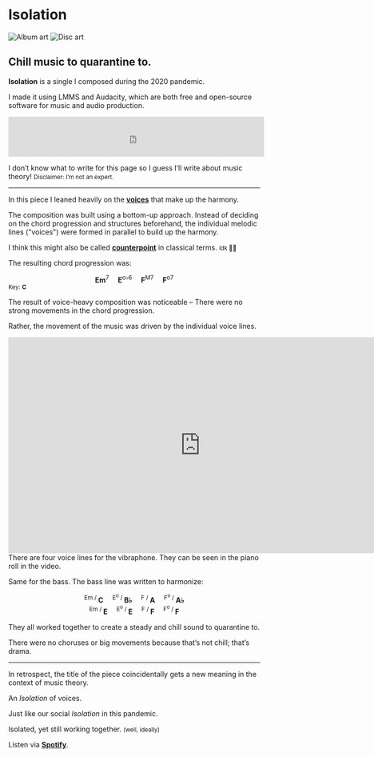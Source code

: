 <!--{
	"template": "work",
	"data": "projects_byid.isolation"
}-->


# Isolation

<span class="d3d"><span class="mockup-album">![Album art](../img/isolation.jpg)
<span class="album-disc">![Disc art](../img/isolation.jpg)</span>
</span></span>

## Chill music to quarantine to.

**Isolation** is a single I composed during the 2020 pandemic.

I made it using LMMS and Audacity, which are both free and open-source software for music and audio production.

<div class="center">
	<iframe src="https://open.spotify.com/embed?uri=spotify:album:6fq6RgPzULhd1Gq14Kf9Ix&theme=white&view=coverart" width="512" height="80" frameborder="0" allowtransparency="true" allow="encrypted-media"></iframe>
</div>

I don’t know what to write for this page so I guess I’ll write about music theory! <small>Disclaimer: I’m not an expert.</small>

---

In this piece I leaned heavily on the [**voices**](https://en.wikipedia.org/wiki/Voice_leading) that make up the harmony.

The composition was built using a bottom-up approach. Instead of deciding on the chord progression and structures beforehand, the individual melodic lines ("voices") were formed in parallel to build up the harmony.

I think this might also be called [**counterpoint**](https://en.wikipedia.org/wiki/Counterpoint) in classical terms. <small>idk 🤷‍♂️</small>

The resulting chord progression was:

<div style="text-align:center">
	<strong>Em</strong><sup>7</sup>&emsp;
	<strong>E</strong><sup>o♭6</sup>&emsp;
	<strong>F</strong><sup>M7</sup>&emsp;
	<strong>F</strong><sup>o7</sup>
</div>
<small>Key: <strong>C</strong></small>

The result of voice-heavy composition was noticeable – There were no strong movements in the chord progression.

Rather, the movement of the music was driven by the individual voice lines.

<span class="bleed">
	<div class="center">
		<iframe width="768" height="432" src="https://www.youtube-nocookie.com/embed/vjv3dPCYy7o" frameborder="0" allow="accelerometer; autoplay; encrypted-media; gyroscope; picture-in-picture" allowfullscreen></iframe>
	</div>
</span>
<span class="caption">There are four voice lines for the vibraphone. They can be seen in the piano roll in the video.</span>

Same for the bass. The bass line was written to harmonize:

<div style="text-align:center">
	<sup>Em / </sup><strong>C</strong>&emsp;
	<sup>E<sup>o</sup> / </sup><strong>B♭</strong>&emsp;
	<sup>F / </sup><strong>A</strong>&emsp;
	<sup>F<sup>o</sup> / </sup><strong>A♭</strong><br/>
	<sup>Em / </sup><strong>E</strong>&emsp;
	<sup>E<sup>o</sup> / </sup><strong>E</strong>&emsp;
	<sup>F / </sup><strong>F</strong>&emsp;
	<sup>F<sup>o</sup> / </sup><strong>F</strong>
</div>

They all worked together to create a steady and chill sound to quarantine to.

There were no choruses or big movements because that’s not chill; that’s drama.

---

In retrospect, the title of the piece coincidentally gets a new meaning in the context of music theory.

An *Isolation* of voices.

Just like our social *Isolation* in this pandemic.

Isolated, yet still working together. <small>(well, ideally)</small>

Listen via [**Spotify**](https://open.spotify.com/album/6fq6RgPzULhd1Gq14Kf9Ix).
